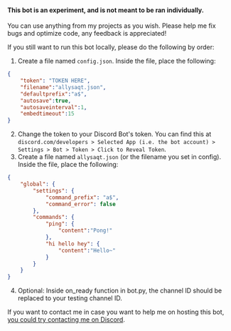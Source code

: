 #### This bot is an experiment, and is not meant to be ran individually.
You can use anything from my projects as you wish. Please help me fix bugs and optimize code, any feedback is appreciated!

If you still want to run this bot locally, please do the following by order:
1. Create a file named `config.json`. Inside the file, place the following:
```json
{
    "token": "TOKEN HERE",
    "filename":"allysaqt.json",
    "defaultprefix":"a$",
    "autosave":true,
    "autosaveinterval":1,
    "embedtimeout":15
}
```
2. Change the token to your Discord Bot's token. You can find this at `discord.com/developers > Selected App (i.e. the bot account) > Settings > Bot > Token > Click to Reveal Token`.
3. Create a file named `allysaqt.json` (or the filename you set in config). Inside the file, place the following:   
```json
{
    "global": {
        "settings": {
            "command_prefix": "a$",
            "command_error": false
        }, 
        "commands": {
            "ping": {
                "content":"Pong!"
            },
            "hi hello hey": {
                "content":"Hello~"
            }
        }
    }
}
```   
4. Optional: Inside on_ready function in bot.py, the channel ID should be replaced to your testing channel ID.

If you want to contact me in case you want to help me on hosting this bot, [you could try contacting me on Discord](https://discord.bio/p/kathelynn).